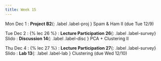 ```yaml
---
title: Week 15
---
```


Mon Dec 1
: **Project B2**{: .label .label-proj } Spam & Ham II (due Tue 12/9) 

Tue Dec 2
: {% lec 26 %}
    <!-- : [Note 25](https://ds100.org/course-notes/pca_2/pca_2.html) -->
: **Lecture Participation 26**{: .label .label-survey} Slido
: **Discussion 14**{: .label .label-disc } PCA + Clustering II

Thu Dec 4
: {% lec 27 %}
: **Lecture Participation 27**{: .label .label-survey} Slido
: **Lab 13**{: .label .label-lab } Clustering (due Wed 12/10)
